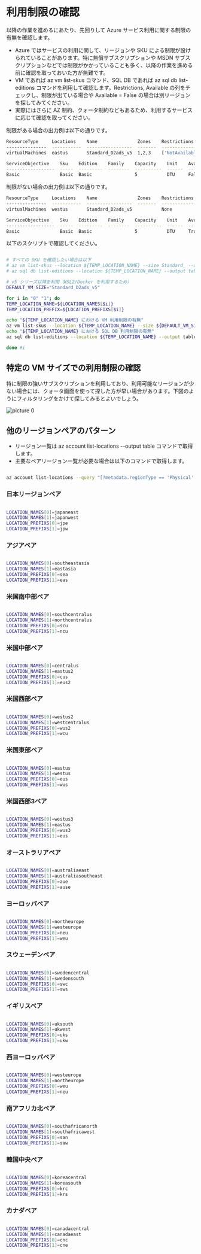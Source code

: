 # 利用制限の確認

以降の作業を進めるにあたり、先回りして Azure サービス利用に関する制限の有無を確認します。

- Azure ではサービスの利用に関して、リージョンや SKU による制限が設けられていることがあります。特に無償サブスクリプションや MSDN サブスクリプションなどでは制限がかかっていることも多く、以降の作業を進める前に確認を取っておいた方が無難です。
- VM であれば az vm list-skus コマンド、SQL DB であれば az sql db list-editions コマンドを利用して確認します。Restrictions, Available の列をチェックし、制限が出ている場合や Available = False の場合は別リージョンを探してみてください。
- 実際にはさらに AZ 制約、クォータ制約などもあるため、利用するサービスに応じて確認を取ってください。

制限がある場合の出力例は以下の通りです。

```bash
ResourceType     Locations    Name               Zones    Restrictions
---------------  -----------  -----------------  -------  ----------------------------------------------------------------------------------------------------------------------------------------------
virtualMachines  eastus       Standard_D2ads_v5  1,2,3    ['NotAvailableForSubscription, type: Location, locations: eastus', 'NotAvailableForSubscription, type: Zone, locations: eastus, zones: 1,2,3']

ServiceObjective    Sku    Edition    Family    Capacity    Unit    Available
------------------  -----  ---------  --------  ----------  ------  -----------
Basic               Basic  Basic                5           DTU     False
```

制限がない場合の出力例は以下の通りです。

```bash
ResourceType     Locations    Name               Zones    Restrictions
---------------  -----------  -----------------  -------  --------------
virtualMachines  westus       Standard_D2ads_v5           None

ServiceObjective    Sku    Edition    Family    Capacity    Unit    Available
------------------  -----  ---------  --------  ----------  ------  -----------
Basic               Basic  Basic                5           DTU     True
```

以下のスクリプトで確認してください。

``` bash

# すべての SKU を確認したい場合は以下
# az vm list-skus --location ${TEMP_LOCATION_NAME} --size Standard_ --all --output table
# az sql db list-editions --location ${TEMP_LOCATION_NAME} --output table

# v5 シリーズ以降を利用（WSL2/Docker を利用するため）
DEFAULT_VM_SIZE="Standard_D2ads_v5"

for i in "0" "1"; do
TEMP_LOCATION_NAME=${LOCATION_NAMES[$i]}
TEMP_LOCATION_PREFIX=${LOCATION_PREFIXS[$i]}

echo "${TEMP_LOCATION_NAME} における VM 利用制限の有無"
az vm list-skus --location ${TEMP_LOCATION_NAME} --size ${DEFAULT_VM_SIZE} --all --output table
echo "${TEMP_LOCATION_NAME} における SQL DB 利用制限の有無"
az sql db list-editions --location ${TEMP_LOCATION_NAME} --output table --subscription ${SUBSCRIPTION_ID_MGMT} --edition "Basic"

done #i

```

## 特定の VM サイズでの利用制限の確認

特に制限の強いサブスクリプションを利用しており、利用可能なリージョンが少ない場合には、クォータ画面を使って探した方が早い場合があります。下図のようにフィルタリングをかけて探してみるとよいでしょう。

![picture 0](./images/28b39cdee599c25d9b6c511ade87efaabf1124ebef6a39552ed6876952431fc1.png)  

## 他のリージョンペアのパターン

- リージョン一覧は az account list-locations --output table コマンドで取得します。
- 主要なペアリージョン一覧が必要な場合は以下のコマンドで取得します。

```bash

az account list-locations --query "[?metadata.regionType == 'Physical' && metadata.regionCategory == 'Recommended'].{RegionDisplayName:displayName, RegionName:name, PairedRegion:metadata.pairedRegion[0].name}" --output table

```

### 日本リージョンペア

```bash

LOCATION_NAMES[0]=japaneast
LOCATION_NAMES[1]=japanwest
LOCATION_PREFIXS[0]=jpe
LOCATION_PREFIXS[1]=jpw

```

### アジアペア

```bash

LOCATION_NAMES[0]=southeastasia
LOCATION_NAMES[1]=eastasia
LOCATION_PREFIXS[0]=sea
LOCATION_PREFIXS[1]=eas

```

### 米国南中部ペア

```bash

LOCATION_NAMES[0]=southcentralus
LOCATION_NAMES[1]=northcentralus
LOCATION_PREFIXS[0]=scu
LOCATION_PREFIXS[1]=ncu

```

### 米国中部ペア

```bash

LOCATION_NAMES[0]=centralus
LOCATION_NAMES[1]=eastus2
LOCATION_PREFIXS[0]=cus
LOCATION_PREFIXS[1]=eus2

```

### 米国西部ペア

```bash

LOCATION_NAMES[0]=westus2
LOCATION_NAMES[1]=westcentralus
LOCATION_PREFIXS[0]=wus2
LOCATION_PREFIXS[1]=wcu

```

### 米国東部ペア

```bash

LOCATION_NAMES[0]=eastus
LOCATION_NAMES[1]=westus
LOCATION_PREFIXS[0]=eus
LOCATION_PREFIXS[1]=wus

```

### 米国西部3ペア

```bash

LOCATION_NAMES[0]=westus3
LOCATION_NAMES[1]=eastus
LOCATION_PREFIXS[0]=wus3
LOCATION_PREFIXS[1]=eus

```

### オーストラリアペア

```bash

LOCATION_NAMES[0]=australiaeast
LOCATION_NAMES[1]=australiasoutheast
LOCATION_PREFIXS[0]=aue
LOCATION_PREFIXS[1]=ause

```

### ヨーロッパペア

```bash

LOCATION_NAMES[0]=northeurope
LOCATION_NAMES[1]=westeurope
LOCATION_PREFIXS[0]=neu
LOCATION_PREFIXS[1]=weu

```

### スウェーデンペア

```bash

LOCATION_NAMES[0]=swedencentral
LOCATION_NAMES[1]=swedensouth
LOCATION_PREFIXS[0]=swc
LOCATION_PREFIXS[1]=sws

```

### イギリスペア

```bash

LOCATION_NAMES[0]=uksouth
LOCATION_NAMES[1]=ukwest
LOCATION_PREFIXS[0]=uks
LOCATION_PREFIXS[1]=ukw

```

### 西ヨーロッパペア

```bash

LOCATION_NAMES[0]=westeurope
LOCATION_NAMES[1]=northeurope
LOCATION_PREFIXS[0]=weu
LOCATION_PREFIXS[1]=neu

```

### 南アフリカ北ペア

```bash

LOCATION_NAMES[0]=southafricanorth
LOCATION_NAMES[1]=southafricawest
LOCATION_PREFIXS[0]=san
LOCATION_PREFIXS[1]=saw

```

### 韓国中央ペア

```bash

LOCATION_NAMES[0]=koreacentral
LOCATION_NAMES[1]=koreasouth
LOCATION_PREFIXS[0]=krc
LOCATION_PREFIXS[1]=krs

```

### カナダペア

```bash

LOCATION_NAMES[0]=canadacentral
LOCATION_NAMES[1]=canadaeast
LOCATION_PREFIXS[0]=cnc
LOCATION_PREFIXS[1]=cne

```

